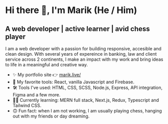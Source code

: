 # Hi there 👋, I'm Marik (He / Him)

<!--
**gauravmarik/gauravmarik** is a ✨ _special_ ✨ repository because its `README.md` (this file) appears on your GitHub profile.

Here are some ideas to get you started:

- 🔭 I’m currently working on ...
- 🌱 I’m currently learning ...
- 👯 I’m looking to collaborate on ...
- 🤔 I’m looking for help with ...
- 💬  Ask me about ...
- 📫 How to reach me: ...
- 😄 Pronouns: ...
- ⚡ Fun fact: ...
-->

## A web developer | active learner | avid chess player

I am a web developer with a passion for building responsive, accesible and clean design. With several years of expereince in banking, law and client service across 2 continents, I make an impact with my work and bring ideas to life in a meaningful and creative way.   

* ✨ My portfolio site 👉 [marik.live/](https://marik.live/)
* 🧰 My favorite tools: React, vanilla Javascript and Firebase.
* 🛠 Tools I've used: HTML, CSS, SCSS, Node.js, Express, API integration, Figma and a few more. 
* 🙇‍♂️ Currently learning: MERN full stack, Next.js, Redux, Typescript and Tailwind CSS. 
* 🙃 Fun fact: when I am not working, I am usually playing chess, hanging out with my friends or day dreaming. 


<!-- * 💼 Find my resume [](url) -->
